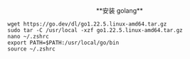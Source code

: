 <div align="center">
**安装 golang**
</div>

```shell
wget https://go.dev/dl/go1.22.5.linux-amd64.tar.gz
sudo tar -C /usr/local -xzf go1.22.5.linux-amd64.tar.gz
nano ~/.zshrc
export PATH=$PATH:/usr/local/go/bin
source ~/.zshrc
```
